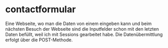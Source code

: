# contactformular
Eine Webseite, wo man die Daten von einem eingeben kann und beim nächsten Besuch der Webseite sind die Inputfelder schon mit den letzten Daten befüllt, weil ich mit Sessions gearbeitet habe. Die Datenübermittlung erfolgt über die POST-Methode.

